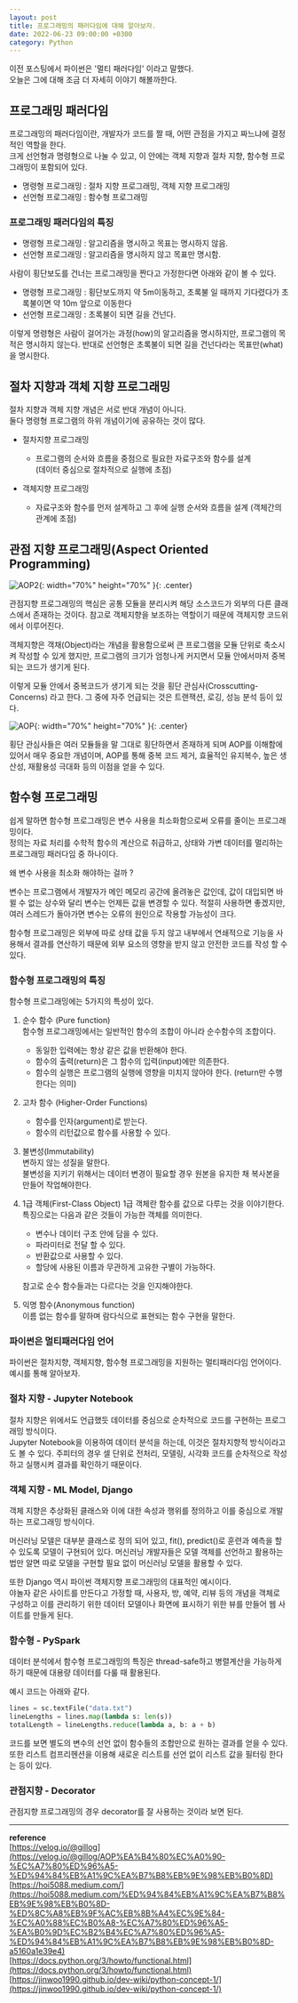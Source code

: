 ```yaml
---
layout: post
title: 프로그래밍의 패러다임에 대해 알아보자.
date: 2022-06-23 09:00:00 +0300
category: Python
---
```


이전 포스팅에서 파이썬은 '멀티 패러다임' 이라고 말했다.  
오늘은 그에 대해 조금 더 자세히 이야기 해볼까한다.

## 프로그래밍 패러다임

프로그래밍의 패러다임이란, 개발자가 코드를 짤 때, 어떤 관점을 가지고 짜느냐에 결정적인 역할을 한다.  
크게 선언형과 명령형으로 나눌 수 있고, 이 안에는 객체 지향과 절차 지향, 함수형 프로그래밍이 포함되어 있다.

- 명령형 프로그래밍 : 절차 지향 프로그래밍, 객체 지향 프로그래밍
- 선언형 프로그래밍 : 함수형 프로그래밍

### 프로그래밍 패러다임의 특징

- 명령형 프로그래밍 : 알고리즘을 명시하고 목표는 명시하지 않음.
- 선언형 프로그래밍 : 알고리즘을 명시하지 않고 목표만 명시함.

사람이 횡단보도를 건너는 프로그래밍을 짠다고 가정한다면 아래와 같이 볼 수 있다.

- 명령형 프로그래밍 : 횡단보도까지 약 5m이동하고, 초록불 일 때까지 기다렸다가 초록불이면 약 10m 앞으로 이동한다
- 선언형 프로그래밍 : 초록불이 되면 길을 건넌다.

이렇게 명령형은 사람이 걸어가는 과정(how)의 알고리즘을 명시하지만, 프로그램의 목적은 명시하지 않는다. 반대로 선언형은 초록불이 되면 길을 건넌다라는 목표만(what)을 명시한다.

## 절차 지향과 객체 지향 프로그래밍

절차 지향과 객체 지향 개념은 서로 반대 개념이 아니다.  
둘다 명령형 프로그램의 하위 개념이기에 공유하는 것이 많다.

- 절차지향 프로그래밍

  - 프로그램의 순서와 흐름을 중점으로 필요한 자료구조와 함수를 설계  
    (데이터 중심으로 절차적으로 실행에 초점)

- 객체지향 프로그래밍
  - 자료구조와 함수를 먼저 설계하고 그 후에 실행 순서와 흐름을 설계
    (객체간의 관계에 초점)

## 관점 지향 프로그래밍(Aspect Oriented Programming)

![AOP2](/public/img/AOP2.png){: width="70%" height="70%" }{: .center}

관점지향 프로그래밍의 핵심은 공통 모듈을 분리시켜 해당 소스코드가 외부의 다른 클래스에서 존재하는 것이다. 참고로 객체지향을 보조하는 역할이기 때문에 객체지향 코드위에서 이루어진다.

객체지향은 객채(Object)라는 개념을 활용함으로써 큰 프로그램을 모듈 단위로 축소시켜 작성할 수 있게 했지만, 프로그램의 크기가 엄청나게 커지면서 모듈 안에서마저 중복되는 코드가 생기게 된다.

이렇게 모듈 안에서 중복코드가 생기게 되는 것을 횡단 관심사(Crosscutting-Concerns) 라고 한다. 그 중에 자주 언급되는 것은 트랜잭션, 로깅, 성능 분석 등이 있다.

![AOP](/public/img/AOP.png){: width="70%" height="70%" }{: .center}

횡단 관심사들은 여러 모듈들을 말 그대로 횡단하면서 존재하게 되며 AOP를 이해함에 있어서 매우 중요한 개념이며, AOP를 통해 중복 코드 제거, 효율적인 유지복수, 높은 생산성, 재활용성 극대화 등의 이점을 얻을 수 있다.

## 함수형 프로그래밍

쉽게 말하면 함수형 프로그래밍은 변수 사용을 최소화함으로써 오류를 줄이는 프로그래밍이다.  
정의는 자료 처리를 수학적 함수의 계산으로 취급하고, 상태와 가변 데이터를 멀리하는 프로그래밍 패러다임 중 하나이다.

왜 변수 사용을 최소화 해야하는 걸까 ?

변수는 프로그램에서 개발자가 메인 메모리 공간에 올려놓은 값인데, 값이 대입되면 바뀔 수 없는 상수와 달리 변수는 언제든 값을 변경할 수 있다. 적절히 사용하면 좋겠지만, 여러 스레드가 돌아가면 변수는 오류의 원인으로 작용할 가능성이 크다.

함수형 프로그래밍은 외부에 따로 상태 값을 두지 않고 내부에서 연쇄적으로 기능을 사용해서 결과를 연산하기 때문에 외부 요소의 영향을 받지 않고 안전한 코드를 작성 할 수 있다.

### 함수형 프로그래밍의 특징

함수형 프로그래밍에는 5가지의 특성이 있다.

1. 순수 함수 (Pure function)  
   함수형 프로그래밍에서는 일반적인 함수의 조합이 아니라 순수함수의 조합이다.

   - 동일한 입력에는 항상 같은 값을 반환해야 한다.
   - 함수의 출력(return)은 그 함수의 입력(input)에만 의존한다.
   - 함수의 실행은 프로그램의 실행에 영향을 미치지 않아야 한다. (return만 수행한다는 의미)

2. 고차 함수 (Higher-Order Functions)

   - 함수를 인자(argument)로 받는다.
   - 함수의 리턴값으로 함수를 사용할 수 있다.

3. 불변성(Immutability)  
   변하지 않는 성질을 말한다.  
   불변성을 지키기 위해서는 데이터 변경이 필요할 경우 원본을 유지한 채 복사본을 만들어 작업해야한다.

4. 1급 객체(First-Class Object)
   1급 객체란 함수를 값으로 다루는 것을 이야기한다.  
   특징으로는 다음과 같은 것들이 가능한 객체를 의미한다.

   - 변수나 데이터 구조 안에 담을 수 있다.
   - 파라미터로 전달 할 수 있다.
   - 반환값으로 사용할 수 있다.
   - 할당에 사용된 이름과 무관하게 고유한 구별이 가능하다.

   참고로 순수 함수들과는 다르다는 것을 인지해야한다.

5. 익명 함수(Anonymous function)  
   이름 없는 함수를 말하며 람다식으로 표현되는 함수 구현을 말한다.

### 파이썬은 멀티패러다임 언어

파이썬은 절차지향, 객체지향, 함수형 프로그래밍을 지원하는 멀티패러다임 언어이다. 예시를 통해 알아보자.

### 절차 지향 - Jupyter Notebook

절차 지향은 위에서도 언급했듯 데이터를 중심으로 순차적으로 코드를 구현하는 프로그래밍 방식이다.  
Jupyter Notebook을 이용하여 데이터 분석을 하는데, 이것은 절차지향적 방식이라고도 볼 수 있다. 주피터의 경우 셀 단위로 전처리, 모델링, 시각화 코드를 순차적으로 작성하고 실행시켜 결과를 확인하기 때문이다.

### 객체 지향 - ML Model, Django

객체 지향은 추상화된 클래스와 이에 대한 속성과 행위를 정의하고 이를 중심으로 개발하는 프로그래밍 방식이다.

머신러닝 모델은 대부분 클래스로 정의 되어 있고, fit(), predict()로 훈련과 예측을 할 수 있도록 모델이 구현되어 있다. 머신러닝 개발자들은 모델 객체를 선언하고 활용하는 법만 알면 따로 모델을 구현할 필요 없이 머신러닝 모델을 활용할 수 있다.

또한 Django 역시 파이썬 객체지향 프로그래밍의 대표적인 예시이다.  
야놀자 같은 사이트를 만든다고 가정할 때, 사용자, 방, 예약, 리뷰 등의 개념을 객체로 구성하고 이를 관리하기 위한 데이터 모델이나 화면에 표시하기 위한 뷰를 만들어 웹 사이트를 만들게 된다.

### 함수형 - PySpark

데이터 분석에서 함수형 프로그래밍의 특징은 thread-safe하고 병렬계산을 가능하게 하기 때문에 대용량 데이터를 다룰 때 활용된다.

예시 코드는 아래와 같다.

```python
lines = sc.textFile("data.txt")
lineLengths = lines.map(lambda s: len(s))
totalLength = lineLengths.reduce(lambda a, b: a + b)
```

코드를 보면 별도의 변수의 선언 없이 함수들의 조합만으로 원하는 결과를 얻을 수 있다. 또한 리스트 컴프리헨션을 이용해 새로운 리스트를 선언 없이 리스트 값을 필터링 한다는 등이 있다.

### 관점지향 - Decorator

관점지향 프로그래밍의 경우 decorator를 잘 사용하는 것이라 보면 된다.

---

**reference**  
[https://velog.io/@gillog](https://velog.io/@gillog/AOP%EA%B4%80%EC%A0%90-%EC%A7%80%ED%96%A5-%ED%94%84%EB%A1%9C%EA%B7%B8%EB%9E%98%EB%B0%8D)
[https://hoi5088.medium.com/](https://hoi5088.medium.com/%ED%94%84%EB%A1%9C%EA%B7%B8%EB%9E%98%EB%B0%8D-%ED%8C%A8%EB%9F%AC%EB%8B%A4%EC%9E%84-%EC%A0%88%EC%B0%A8-%EC%A7%80%ED%96%A5-%EA%B0%9D%EC%B2%B4%EC%A7%80%ED%96%A5-%ED%94%84%EB%A1%9C%EA%B7%B8%EB%9E%98%EB%B0%8D-a5160a1e39e4)  
[https://docs.python.org/3/howto/functional.html](https://docs.python.org/3/howto/functional.html)  
[https://jinwoo1990.github.io/dev-wiki/python-concept-1/](https://jinwoo1990.github.io/dev-wiki/python-concept-1/)
